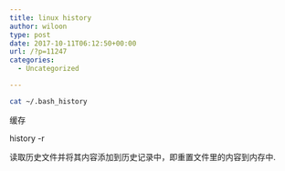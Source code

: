 ```yaml
---
title: linux history
author: wiloon
type: post
date: 2017-10-11T06:12:50+00:00
url: /?p=11247
categories:
  - Uncategorized

---
```

```bash
cat ~/.bash_history

```

缓存
  
history -r
  
读取历史文件并将其内容添加到历史记录中，即重置文件里的内容到内存中.
